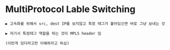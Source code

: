 MultiProtocol Lable Switching
============================
```
▶ 고속화를 위해서 src, dest IP를 보지않고 특정 태그가 붙어있으면 바로 그냥 보내는 것

▶ 저기서 특정태그 역할을 하는 것이 MPLS header 임

(이런게 있다라고만 이해하라고 하심)
```